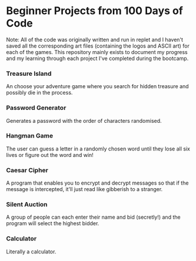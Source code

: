 <h1> Beginner Projects from 100 Days of Code</h1>
Note: All of the code was originally written and run in replet and I haven't saved all the corresponding art files (containing the logos and ASCII art) for each of the games. This repository mainly exists to document my progress and my learning through each project I've completed during the bootcamp.  

<h3> Treasure Island </h3>
An choose your adventure game where you search for hidden treasure and possibly die in the process.

<h3> Password Generator </h3>
Generates a password with the order of characters randomised.

<h3> Hangman Game </h3>
The user can guess a letter in a randomly chosen word until they lose all six lives or figure out the word and win! 

<h3> Caesar Cipher </h3>
A program that enables you to encrypt and decrypt messages so that if the message is intercepted, it'll just read like gibberish to a stranger.

<h3> Silent Auction </h3>
A group of people can each enter their name and bid (secretly!) and the program will select the highest bidder. 

<h3> Calculator </h3>
Literally a calculator. 
